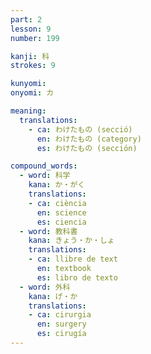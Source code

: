 ```yaml
---
part: 2
lesson: 9
number: 199

kanji: 科
strokes: 9

kunyomi:
onyomi: カ

meaning:
  translations:
    - ca: わけたもの (secció)
      en: わけたもの (category)
      es: わけたもの (sección)

compound_words:
  - word: 科学
    kana: か・がく
    translations:
    - ca: ciència
      en: science
      es: ciencia
  - word: 教科書
    kana: きょう・か・しょ
    translations:
    - ca: llibre de text
      en: textbook
      es: libro de texto
  - word: 外科
    kana: げ・か
    translations:
    - ca: cirurgia
      en: surgery
      es: cirugía
---
```

